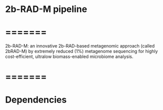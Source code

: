 # 2b-RAD-M pipeline
# =======
2b-RAD-M: an innovative 2b-RAD-based metagenomic approach (called 2bRAD-M) by extremely reduced (1%) metagenome sequencing for highly cost-efficient, ultralow biomass-enabled microbiome analysis. 

# =======
# Dependencies


